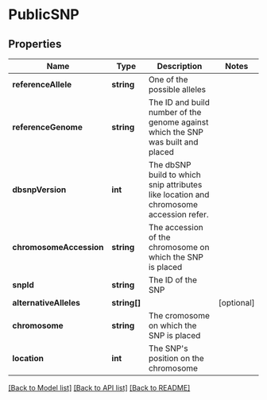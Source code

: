 # PublicSNP

## Properties
Name | Type | Description | Notes
------------ | ------------- | ------------- | -------------
**referenceAllele** | **string** | One of the possible alleles | 
**referenceGenome** | **string** | The ID and build number of the genome against which the SNP was built and placed | 
**dbsnpVersion** | **int** | The dbSNP build to which snip attributes like location and chromosome accession refer. | 
**chromosomeAccession** | **string** | The accession of the chromosome on which the SNP is placed | 
**snpId** | **string** | The ID of the SNP | 
**alternativeAlleles** | **string[]** |  | [optional] 
**chromosome** | **string** | The cromosome on which the SNP is placed | 
**location** | **int** | The SNP&#39;s position on the chromosome | 

[[Back to Model list]](../README.md#documentation-for-models) [[Back to API list]](../README.md#documentation-for-api-endpoints) [[Back to README]](../README.md)


